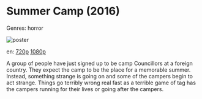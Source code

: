 # Summer Camp (2016)

Genres: horror

![poster](http://image.tmdb.org/t/p/w500/n7A3vB4sMqBkzQ1mcJtawKclSsB.jpg)

en:
  [720p](magnet:?xt=urn:btih:8B2E9CC276EA80FA974462A65ED112E418FB99DE&tr=udp://glotorrents.pw:6969/announce&tr=udp://tracker.opentrackr.org:1337/announce&tr=udp://torrent.gresille.org:80/announce&tr=udp://tracker.openbittorrent.com:80&tr=udp://tracker.coppersurfer.tk:6969&tr=udp://tracker.leechers-paradise.org:6969&tr=udp://p4p.arenabg.ch:1337&tr=udp://tracker.internetwarriors.net:1337)
  [1080p](magnet:?xt=urn:btih:D952610CE029975BD030FD786881F9F8CDAF41D8&tr=udp://glotorrents.pw:6969/announce&tr=udp://tracker.opentrackr.org:1337/announce&tr=udp://torrent.gresille.org:80/announce&tr=udp://tracker.openbittorrent.com:80&tr=udp://tracker.coppersurfer.tk:6969&tr=udp://tracker.leechers-paradise.org:6969&tr=udp://p4p.arenabg.ch:1337&tr=udp://tracker.internetwarriors.net:1337)
  


A group of people have just signed up to be camp Councillors at a foreign country.  They expect the camp to be the place for a memorable summer.  Instead, something strange is going on and some of the campers begin to act strange.  Things go terribly wrong real fast as a terrible game of tag has the campers running for their lives or going after the campers.